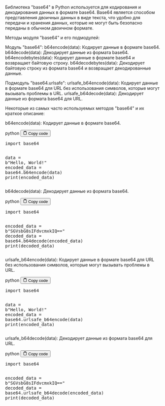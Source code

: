 <p>Библиотека "base64" в Python используется для кодирования и декодирования данных в формате base64.
Base64 является способом представления двоичных данных в виде текста, что удобно для передачи и хранения данных,
которые не могут быть безопасно переданы в обычном двоичном формате.</p>
<p>Методы модуля "base64" и его подмодулей:</p>
<p>Модуль "base64":
b64encode(data): Кодирует данные в формате base64.
b64decode(data): Декодирует данные из формата base64.
b64encodebytes(data): Кодирует данные в формате base64 и возвращает байтовую строку.
b64decodebytes(data): Декодирует байтовую строку из формата base64 и возвращает декодированные данные.</p>
<p>Подмодуль "base64.urlsafe":
urlsafe_b64encode(data): Кодирует данные в формате base64 для URL без использования символов, которые могут вызывать проблемы в URL.
urlsafe_b64decode(data): Декодирует данные из формата base64 для URL.</p>
<p>Некоторые из самых часто используемых методов "base64" и их краткое описание:</p>
<p>b64encode(data): Кодирует данные в формате base64.</p>
<div class="code-element">
<div class="lang-line">
  <text>python</text>
  <button class="copy-button"
          id="codee4cb029e9b01f4273f74dcb71d03e093b"
          onclick="copyCode(codee4cb029e9b01f4273f74dcb71d03e093, codee4cb029e9b01f4273f74dcb71d03e093b)">
    <svg stroke="currentColor"
         fill="none"
         stroke-width="2"
         viewBox="0 0 24 24"
         stroke-linecap="round"
         stroke-linejoin="round"
         class="h-4 w-4"
         height="1em"
         width="1em"
         xmlns="http://www.w3.org/2000/svg">
      <path d="M16 4h2a2 2 0 0 1 2 2v14a2 2 0 0 1-2 2H6a2 2 0 0 1-2-2V6a2 2 0 0 1 2-2h2"></path>
      <rect x="8" y="2" width="8" height="4" rx="1" ry="1"></rect>
    </svg>
    <text>Copy code</text>
  </button>

</div>
<div class="code" id="codee4cb029e9b01f4273f74dcb71d03e093"><div class="highlight"><pre><span></span><span class="kn">import</span> <span class="nn">base64</span>

<span class="n">data</span> <span class="o">=</span> <span class="sa">b</span><span class="s2">&quot;Hello, World!&quot;</span>
<span class="n">encoded_data</span> <span class="o">=</span> <span class="n">base64</span><span class="o">.</span><span class="n">b64encode</span><span class="p">(</span><span class="n">data</span><span class="p">)</span>
<span class="nb">print</span><span class="p">(</span><span class="n">encoded_data</span><span class="p">)</span>
</pre></div></div>
</div>

<p>b64decode(data): Декодирует данные из формата base64.</p>
<div class="code-element">
<div class="lang-line">
  <text>python</text>
  <button class="copy-button"
          id="code78761d679334660dc55e25ad6bb4440cb"
          onclick="copyCode(code78761d679334660dc55e25ad6bb4440c, code78761d679334660dc55e25ad6bb4440cb)">
    <svg stroke="currentColor"
         fill="none"
         stroke-width="2"
         viewBox="0 0 24 24"
         stroke-linecap="round"
         stroke-linejoin="round"
         class="h-4 w-4"
         height="1em"
         width="1em"
         xmlns="http://www.w3.org/2000/svg">
      <path d="M16 4h2a2 2 0 0 1 2 2v14a2 2 0 0 1-2 2H6a2 2 0 0 1-2-2V6a2 2 0 0 1 2-2h2"></path>
      <rect x="8" y="2" width="8" height="4" rx="1" ry="1"></rect>
    </svg>
    <text>Copy code</text>
  </button>

</div>
<div class="code" id="code78761d679334660dc55e25ad6bb4440c"><div class="highlight"><pre><span></span><span class="kn">import</span> <span class="nn">base64</span>

<span class="n">encoded_data</span> <span class="o">=</span> <span class="sa">b</span><span class="s2">&quot;SGVsbG8sIFdvcmxkIQ==&quot;</span>
<span class="n">decoded_data</span> <span class="o">=</span> <span class="n">base64</span><span class="o">.</span><span class="n">b64decode</span><span class="p">(</span><span class="n">encoded_data</span><span class="p">)</span>
<span class="nb">print</span><span class="p">(</span><span class="n">decoded_data</span><span class="p">)</span>
</pre></div></div>
</div>

<p>urlsafe_b64encode(data): Кодирует данные в формате base64 для URL без использования символов, которые могут вызывать проблемы в URL.</p>
<div class="code-element">
<div class="lang-line">
  <text>python</text>
  <button class="copy-button"
          id="code60a70ea81059aaa04ed1105e9aadbbfbb"
          onclick="copyCode(code60a70ea81059aaa04ed1105e9aadbbfb, code60a70ea81059aaa04ed1105e9aadbbfbb)">
    <svg stroke="currentColor"
         fill="none"
         stroke-width="2"
         viewBox="0 0 24 24"
         stroke-linecap="round"
         stroke-linejoin="round"
         class="h-4 w-4"
         height="1em"
         width="1em"
         xmlns="http://www.w3.org/2000/svg">
      <path d="M16 4h2a2 2 0 0 1 2 2v14a2 2 0 0 1-2 2H6a2 2 0 0 1-2-2V6a2 2 0 0 1 2-2h2"></path>
      <rect x="8" y="2" width="8" height="4" rx="1" ry="1"></rect>
    </svg>
    <text>Copy code</text>
  </button>

</div>
<div class="code" id="code60a70ea81059aaa04ed1105e9aadbbfb"><div class="highlight"><pre><span></span><span class="kn">import</span> <span class="nn">base64</span>

<span class="n">data</span> <span class="o">=</span> <span class="sa">b</span><span class="s2">&quot;Hello, World!&quot;</span>
<span class="n">encoded_data</span> <span class="o">=</span> <span class="n">base64</span><span class="o">.</span><span class="n">urlsafe_b64encode</span><span class="p">(</span><span class="n">data</span><span class="p">)</span>
<span class="nb">print</span><span class="p">(</span><span class="n">encoded_data</span><span class="p">)</span>
</pre></div></div>
</div>

<p>urlsafe_b64decode(data): Декодирует данные из формата base64 для URL.</p>
<div class="code-element">
<div class="lang-line">
  <text>python</text>
  <button class="copy-button"
          id="codeaef341430c072d7a8368da8c48f168b9b"
          onclick="copyCode(codeaef341430c072d7a8368da8c48f168b9, codeaef341430c072d7a8368da8c48f168b9b)">
    <svg stroke="currentColor"
         fill="none"
         stroke-width="2"
         viewBox="0 0 24 24"
         stroke-linecap="round"
         stroke-linejoin="round"
         class="h-4 w-4"
         height="1em"
         width="1em"
         xmlns="http://www.w3.org/2000/svg">
      <path d="M16 4h2a2 2 0 0 1 2 2v14a2 2 0 0 1-2 2H6a2 2 0 0 1-2-2V6a2 2 0 0 1 2-2h2"></path>
      <rect x="8" y="2" width="8" height="4" rx="1" ry="1"></rect>
    </svg>
    <text>Copy code</text>
  </button>

</div>
<div class="code" id="codeaef341430c072d7a8368da8c48f168b9"><div class="highlight"><pre><span></span><span class="kn">import</span> <span class="nn">base64</span>

<span class="n">encoded_data</span> <span class="o">=</span> <span class="sa">b</span><span class="s2">&quot;SGVsbG8sIFdvcmxkIQ==&quot;</span>
<span class="n">decoded_data</span> <span class="o">=</span> <span class="n">base64</span><span class="o">.</span><span class="n">urlsafe_b64decode</span><span class="p">(</span><span class="n">encoded_data</span><span class="p">)</span>
<span class="nb">print</span><span class="p">(</span><span class="n">decoded_data</span><span class="p">)</span>
</pre></div></div>
</div>